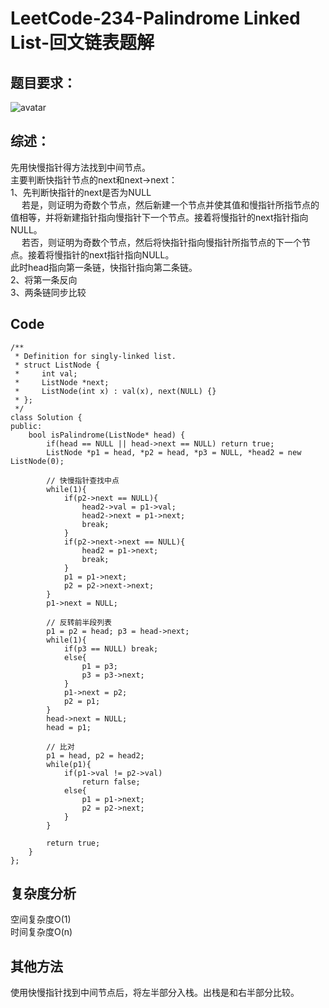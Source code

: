 ﻿# LeetCode-234-Palindrome Linked List-回文链表题解

## 题目要求：
![avatar](https:///github.com/JakeChanFangZiyuan20/MyLeetCode/blob/img/234.png)



## 综述：
先用快慢指针得方法找到中间节点。<br/>
主要判断快指针节点的next和next->next：<br/>
1、先判断快指针的next是否为NULL<br/>
&emsp; 若是，则证明为奇数个节点，然后新建一个节点并使其值和慢指针所指节点的值相等，并将新建指针指向慢指针下一个节点。接着将慢指针的next指针指向NULL。<br/>
&emsp; 若否，则证明为奇数个节点，然后将快指针指向慢指针所指节点的下一个节点。接着将慢指针的next指针指向NULL。<br/>
此时head指向第一条链，快指针指向第二条链。<br/>
2、将第一条反向<br/>
3、两条链同步比较<br/>

## Code
```
/**
 * Definition for singly-linked list.
 * struct ListNode {
 *     int val;
 *     ListNode *next;
 *     ListNode(int x) : val(x), next(NULL) {}
 * };
 */
class Solution {
public:
    bool isPalindrome(ListNode* head) {
        if(head == NULL || head->next == NULL) return true;
        ListNode *p1 = head, *p2 = head, *p3 = NULL, *head2 = new ListNode(0);

        // 快慢指针查找中点
        while(1){
            if(p2->next == NULL){
                head2->val = p1->val;
                head2->next = p1->next;
                break;
            }
            if(p2->next->next == NULL){
                head2 = p1->next;
                break;
            }
            p1 = p1->next;
            p2 = p2->next->next;
        }
        p1->next = NULL;

        // 反转前半段列表
        p1 = p2 = head; p3 = head->next;
        while(1){
            if(p3 == NULL) break;
            else{
                p1 = p3;
                p3 = p3->next;
            }
            p1->next = p2;
            p2 = p1;
        }
        head->next = NULL;
        head = p1;

        // 比对
        p1 = head, p2 = head2;
        while(p1){
            if(p1->val != p2->val)
                return false;
            else{
                p1 = p1->next;
                p2 = p2->next;
            }
        }

        return true;
    }
};
```
  
## 复杂度分析
空间复杂度O(1)  
时间复杂度O(n)

## 其他方法
使用快慢指针找到中间节点后，将左半部分入栈。出栈是和右半部分比较。
